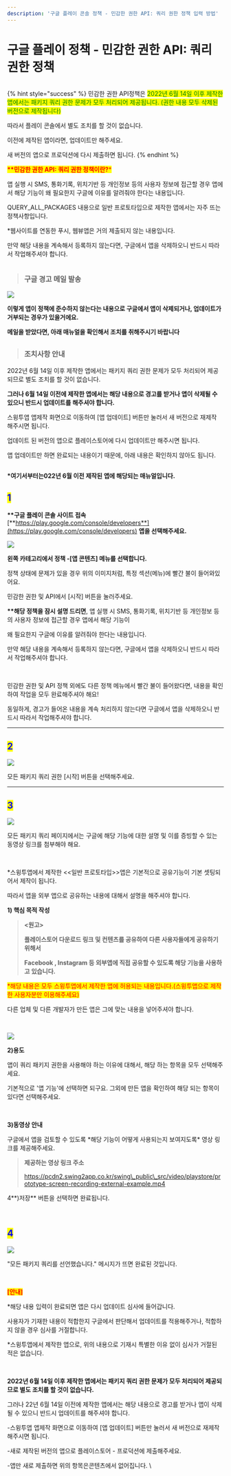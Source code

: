 ```yaml
---
description: '구글 플레이 콘솔 정책 - 민감한 권한 API: 쿼리 권한 정책 입력 방법'
---
```


# 구글 플레이 정책 - 민감한 권한 API: 쿼리 권한 정책

<figure><img src="../../.gitbook/assets/구분선 (2).PNG" alt=""><figcaption></figcaption></figure>

{% hint style="success" %}
민감한 권한 API정책은 <mark style="color:green;">2022년 6월 14일 이후 제작한 앱에서는 패키지 쿼리 권한 문제가 모두 처리되어 제공됩니다. (권한 내용 모두 삭제된 버전으로 제작됩니다)</mark>

따라서 플레이 콘솔에서 별도 조치를 할 것이 없습니다.

이전에 제작된 앱이라면, 업데이트만 해주세요.&#x20;

새 버전의 앱으로 프로덕션에 다시 제출하면 됩니다.&#x20;
{% endhint %}



<mark style="color:red;">**\*\*민감한 권한 API: 쿼리 권한 정책이란?**</mark><mark style="color:red;">\*</mark>

앱 실행 시 SMS, 통화기록, 위치기반 등 개인정보 등의 사용자 정보에 접근할 경우 앱에서 해당 기능이 왜 필요한지 구글에 이유를 알려줘야 한다는 내용입니다.

QUERY\_ALL\_PACKAGES 내용으로 일반 프로토타입으로 제작한 앱에서는 자주 뜨는 정책사항입니다.

\*웹사이트를 연동한 푸시, 웹뷰앱은 거의 제출되지 않는 내용입니다.

만약 해당 내용을 계속해서 등록하지 않는다면, 구글에서 앱을 삭제하오니 반드시 따라서 작업해주셔야 합니다. ​

<figure><img src="../../.gitbook/assets/구분선 (2).PNG" alt=""><figcaption></figcaption></figure>

> ### **구글 경고 메일 발송**

![](../../.gitbook/assets/캡처.PNG)

**이렇게 앱이 정책에 준수하지 않는다는 내용으로 구글에서 앱이 삭제되거나, 업데이트가 거부되는 경우가 있을거에요.**

**메일을 받았다면, 아래 매뉴얼을 확인해서 조치를 취해주시기 바랍니다**



##

> ### **조치사항 안내**

2022년 6월 14일 이후 제작한 앱에서는 패키지 쿼리 권한 문제가 모두 처리되어 제공되므로 별도 조치를 할 것이 없습니다.

**그러나 6월 14일 이전에 제작한 앱에서는 해당 내용으로 경고를 받거나 앱이 삭제될 수 있으니 반드시 업데이트를 해주셔야 합니다.**

스윙투앱 앱제작 화면으로 이동하여 \[앱 업데이트] 버튼만 눌러서 새 버전으로 재제작 해주시면 됩니다.

업데이트 된 버전의 앱으로 플레이스토어에 다시 업데이트만 해주시면  됩니다.&#x20;

앱 업데이트만 하면 완료되는 내용이기 때문에, 아래 내용은 확인하지 않아도 됩니다.&#x20;

<figure><img src="../../.gitbook/assets/구분선 (2).PNG" alt=""><figcaption></figcaption></figure>

**\*여기서부터는022년 6월 이전 제작된 앱에 해당되는 매뉴얼입니다.**



## <mark style="color:blue;">**1**</mark>

**\*\*구글 플레이 콘솔 사이트 접속** [**https://play.google.com/console/developers**](https://play.google.com/console/developers) **앱을 선택해주세요.**

![](../../.gitbook/assets/구글1.png)

**왼쪽 카테고리에서 정책 -\[앱 콘텐츠] 메뉴를 선택합니다.**

정책 상태에 문제가 있을 경우 위의 이미지처럼, 특정 섹션(메뉴)에 빨간 불이 들어와있어요.

민감한 권한 및 API에서 \[시작] 버튼을 눌러주세요.



**\*\*해당 정책을 잠시 설명 드리면**, 앱 실행 시 SMS, 통화기록, 위치기반 등 개인정보 등의 사용자 정보에 접근할 경우 앱에서 해당 기능이

왜 필요한지 구글에 이유를 알려줘야 한다는 내용입니다.

만약 해당 내용을 계속해서 등록하지 않는다면, 구글에서 앱을 삭제하오니 반드시 따라서 작업해주셔야 합니다.

​

민감한 권한 및 API 정책 외에도 다른 정책 메뉴에서 빨간 불이 들어왔다면, 내용을 확인하여 작업을 모두 완료해주셔야 해요!

동일하게, 경고가 들어온 내용을 계속 처리하지 않는다면 구글에서 앱을 삭제하오니 반드시 따라서 작업해주셔야 합니다.

***

## <mark style="color:blue;">**2**</mark>

![](../../.gitbook/assets/구글2.png)

모든 패키지 쿼리 권한 \[시작] 버튼을 선택해주세요.

***

## <mark style="color:blue;">3</mark>

![](../../.gitbook/assets/구글3.png)

모든 패키지 쿼리 페이지에서는 구글에 해당 기능에 대한 설명 및 이를 증빙할 수 있는 동영상 링크를 첨부해야 해요.

​

\*스윙투앱에서 제작한 <<일반 프로토타입>>앱은 기본적으로 공유기능이 기본 셋팅되어서 제작이 됩니다.

따라서 앱을 외부 앱으로 공유하는 내용에 대해서 설명을 해주셔야 합니다.

**1) 핵심 목적 작성**

> **<원고>**
>
> **플레이스토어 다운로드 링크 및 컨텐츠를 공유하여 다른 사용자들에게 공유하기 위해서**
>
> **Facebook , Instagram 등 외부앱에 직접 공유할 수 있도록 해당 기능을 사용하고 있습니다.**

<mark style="color:red;">\*해당 내용은 모두 스윙투앱에서 제작한 앱에 허용되는 내용입니다.(스윙투앱으로 제작한 사용자분만 이용해주세요)</mark>

다른 업체 및 다른 개발자가 만든 앱은 그에 맞는 내용을 넣어주셔야 합니다.

​

![](../../.gitbook/assets/구글4.png)

**2)용도**

앱이 쿼리 패키지 권한을 사용해야 하는 이유에 대해서, 해당 하는 항목을 모두 선택해주세요.

기본적으로 '앱 기능'에 선택하면 되구요. 그외에 만든 앱을 확인하여 해당 되는 항목이 있다면 선택해주세요.

​

**3)동영상 안내**

구글에서 앱을 검토할 수 있도록 \*해당 기능이 어떻게 사용되는지 보여지도록\* 영상 링크를 제공해주세요.

> **제공하는 영상 링크 주소**
>
> https://pcdn2.swing2app.co.kr/swing\_public\_src/video/playstore/prototype-screen-recording-external-example.mp4

4**)저장** 버튼을 선택하면 완료됩니다.

​

## <mark style="color:blue;">4</mark>

![](../../.gitbook/assets/구글5.png)

"모든 패키지 쿼리를 선언했습니다." 메시지가 뜨면 완료된 것입니다.

​

<mark style="color:red;">**\[안내]**</mark>

\*해당 내용 입력이 완료되면 앱은 다시 업데이트 심사에 들어갑니다.

사용자가 기재한 내용이 적합한지 구글에서 판단해서 업데이트를 적용해주거나, 적합하지 않을 경우 심사를 거절합니다.

\*스윙투앱에서 제작한 앱으로, 위의 내용으로 기재시 특별한 이유 없이 심사가 거절된 적은 없습니다.

​

**2022년 6월 14일 이후 제작한 앱에서는 패키지 쿼리 권한 문제가 모두 처리되어 제공되므로 별도 조치를 할 것이 없습니다.**

그러나 22년 6월 14일 이전에 제작한 앱에서는 해당 내용으로 경고를 받거나 앱이 삭제될 수 있으니 반드시 업데이트를 해주셔야 합니다.

\-스윙투앱 앱제작 화면으로 이동하여 \[앱 업데이트] 버튼만 눌러서 새 버전으로 재제작 해주시면 됩니다.

\-새로 제작된 버전의 앱으로 플레이스토어 - 프로덕션에 제출해주세요.

\-앱만 새로 제출하면 위의 항목은콘텐츠에서 없어집니다. \




